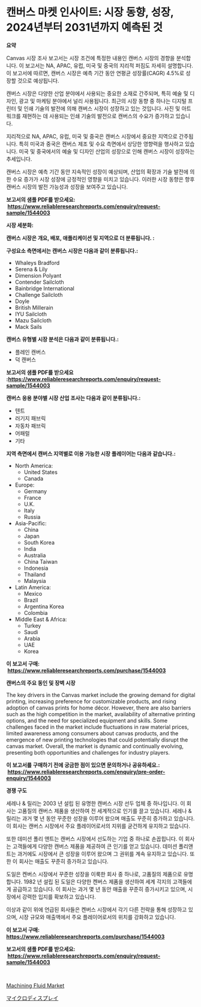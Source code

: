 <p><h1>캔버스 마켓 인사이트: 시장 동향, 성장, 2024년부터 2031년까지 예측된 것</h1></p><p><strong>요약</strong></p>
<p><p>Canvas 시장 조사 보고서는 시장 조건에 특정한 내용인 캔버스 시장의 경향을 분석합니다. 이 보고서는 NA, APAC, 유럽, 미국 및 중국의 지리적 퍼짐도 자세히 설명합니다. 이 보고서에 따르면, 캔버스 시장은 예측 기간 동안 연평균 성장률(CAGR) 4.5%로 성장할 것으로 예상됩니다.</p><p>캔버스 시장은 다양한 산업 분야에서 사용되는 중요한 소재로 간주되며, 특히 예술 및 디자인, 광고 및 마케팅 분야에서 널리 사용됩니다. 최근의 시장 동향 중 하나는 디지털 프린터 및 인쇄 기술의 발전에 의해 캔버스 시장이 성장하고 있는 것입니다. 사진 및 아트워크를 재현하는 데 사용되는 인쇄 기술의 발전으로 캔버스의 수요가 증가하고 있습니다.</p><p>지리적으로 NA, APAC, 유럽, 미국 및 중국은 캔버스 시장에서 중요한 지역으로 간주됩니다. 특히 미국과 중국은 캔버스 제조 및 수요 측면에서 상당한 영향력을 행사하고 있습니다. 미국 및 중국에서의 예술 및 디자인 산업의 성장으로 인해 캔버스 시장이 성장하는 추세입니다.</p><p>캔버스 시장은 예측 기간 동안 지속적인 성장이 예상되며, 산업의 확장과 기술 발전에 의한 수요 증가가 시장 성장에 긍정적인 영향을 미치고 있습니다. 이러한 시장 동향은 향후 캔버스 시장의 발전 가능성과 성장을 보여주고 있습니다.</p></p>
<p><strong>보고서의 샘플 PDF를 받으세요: &nbsp;<a href="https://www.reliableresearchreports.com/enquiry/request-sample/1544003">https://www.reliableresearchreports.com/enquiry/request-sample/1544003</a></strong></p>
<p><strong>시장 세분화:</strong></p>
<p><strong> 캔버스 시장은 개요, 배포, 애플리케이션 및 지역으로 더 분류됩니다. :</strong></p>
<p><strong>구성요소 측면에서는 캔버스 시장은 다음과 같이 분류됩니다.:</strong></p>
<p><ul><li>Whaleys Bradford</li><li>Serena & Lily</li><li>Dimension Polyant</li><li>Contender Sailcloth</li><li>Bainbridge International</li><li>Challenge Sailcloth</li><li>Doyle</li><li>British Millerain</li><li>IYU Sailcloth</li><li>Mazu Sailcloth</li><li>Mack Sails</li></ul></p>
<p><strong> 캔버스 유형별 시장 분석은 다음과 같이 분류됩니다.:</strong></p>
<p><ul><li>플레인 캔버스</li><li>덕 캔버스</li></ul></p>
<p><strong>보고서의 샘플 PDF를 받으세요 :<a href="https://www.reliableresearchreports.com/enquiry/request-sample/1544003">https://www.reliableresearchreports.com/enquiry/request-sample/1544003</a></strong></p>
<p><strong> 캔버스 응용 분야별 시장 산업 조사는 다음과 같이 분류됩니다.:</strong></p>
<p><ul><li>텐트</li><li>러기지 패브릭</li><li>자동차 패브릭</li><li>어패럴</li><li>기타</li></ul></p>
<p><strong>지역 측면에서 캔버스 지역별로 이용 가능한 시장 플레이어는 다음과 같습니다.:</strong></p>
<p><ul>
    <li>
        North America:
        <ul>
            <li>United States</li>
            <li>Canada</li>
        </ul>
    </li>
    <li>
        Europe:
        <ul>
            <li>Germany</li>
            <li>France</li>
            <li>U.K.</li>
            <li>Italy</li>
            <li>Russia</li>
        </ul>
    </li>
    <li>
        Asia-Pacific:
        <ul>
            <li>China</li>
            <li>Japan</li>
            <li>South Korea</li>
            <li>India</li>
            <li>Australia</li>
            <li>China Taiwan</li>
            <li>Indonesia</li>
            <li>Thailand</li>
            <li>Malaysia</li>
        </ul>
    </li>
    <li>
        Latin America:
        <ul>
            <li>Mexico</li>
            <li>Brazil</li>
            <li>Argentina Korea</li>
            <li>Colombia</li>
        </ul>
    </li>
    <li>
        Middle East & Africa:
        <ul>
            <li>Turkey</li>
            <li>Saudi</li>
            <li>Arabia</li>
            <li>UAE</li>
            <li>Korea</li>
        </ul>
    </li>
    </ul></p>
<p><strong>이 보고서 구매: &nbsp;<a href="https://www.reliableresearchreports.com/purchase/1544003">https://www.reliableresearchreports.com/purchase/1544003</a></strong></p>
<p><strong>캔버스의 주요 동인 및 장벽 시장</strong></p>
<p><p>The key drivers in the Canvas market include the growing demand for digital printing, increasing preference for customizable products, and rising adoption of canvas prints for home décor. However, there are also barriers such as the high competition in the market, availability of alternative printing options, and the need for specialized equipment and skills. Some challenges faced in the market include fluctuations in raw material prices, limited awareness among consumers about canvas products, and the emergence of new printing technologies that could potentially disrupt the canvas market. Overall, the market is dynamic and continually evolving, presenting both opportunities and challenges for industry players.</p></p>
<p><strong>이 보고서를 구매하기 전에 궁금한 점이 있으면 문의하거나 공유하세요.: &nbsp;<a href="https://www.reliableresearchreports.com/enquiry/pre-order-enquiry/1544003">https://www.reliableresearchreports.com/enquiry/pre-order-enquiry/1544003</a></strong></p>
<p><strong>경쟁 구도</strong></p>
<p><p>세레나 & 릴리는 2003 년 설립 된 유명한 캔버스 시장 선두 업체 중 하나입니다. 이 회사는 고품질의 캔버스 제품을 생산하여 전 세계적으로 인기를 끌고 있습니다. 세레나 & 릴리는 과거 몇 년 동안 꾸준한 성장을 이루어 왔으며 매출도 꾸준히 증가하고 있습니다. 이 회사는 캔버스 시장에서 주요 플레이어로서의 지위를 굳건하게 유지하고 있습니다.</p><p>또한 데미션 폴리 앤트는 캔버스 시장에서 선도하는 기업 중 하나로 손꼽힙니다. 이 회사는 고객들에게 다양한 캔버스 제품을 제공하여 큰 인기를 얻고 있습니다. 데미션 폴리앤트는 과거에도 시장에서 큰 성장을 이루어 왔으며 그 권위를 계속 유지하고 있습니다. 또한 이 회사는 매출도 꾸준히 증가하고 있습니다.</p><p>도일은 켄버스 시장에서 꾸준한 성장을 이룩한 회사 중 하나로, 고품질의 제품으로 유명합니다. 1982 년 설립 된 도일은 다양한 켄버스 제품을 생산하여 세계 각지의 고객들에게 공급하고 있습니다. 이 회사는 과거 몇 년 동안 매출을 꾸준히 증가시키고 있으며, 시장에서 강력한 입지를 확보하고 있습니다.</p><p>이상과 같이 위에 언급된 회사들은 켄버스 시장에서 각기 다른 전략을 통해 성장하고 있으며, 시장 규모와 매출액에서 주요 플레이어로서의 위치를 강화하고 있습니다.</p></p>
<p><strong>이 보고서 구매: &nbsp; <a href="https://www.reliableresearchreports.com/purchase/1544003">https://www.reliableresearchreports.com/purchase/1544003</a></strong></p>
<p><strong>보고서의 샘플 PDF를 받으세요: &nbsp;<a href="https://www.reliableresearchreports.com/enquiry/request-sample/1544003">https://www.reliableresearchreports.com/enquiry/request-sample/1544003</a></strong><strong></strong></p>
<p>&nbsp;</p>
<p><p><a href="https://butternut-bug-553.notion.site/Machining-Fluid-Market-Provides-a-Comprehensive-Analysis-Including-a-Macro-Overview-of-the-Market-as-645c3f02e94942cea6b95fbf23fb6a80">Machining Fluid Market</a></p><p><a href="https://github.com/EmoryYundt1935/Market-Research-Report-List-1/blob/main/622998814269.md">マイクロディスプレイ</a></p></p>